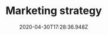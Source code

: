 ---
# Meta
date: 2020-04-30T17:28:36.948Z
weight: 3
title: Marketing strategy
listonly: true
_build:
  render: never
---
